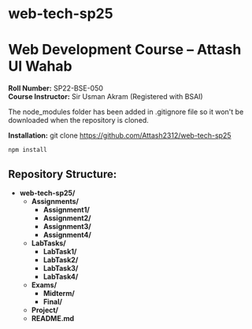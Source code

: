 # web-tech-sp25

# Web Development Course – Attash Ul Wahab

**Roll Number:** SP22-BSE-050  
**Course Instructor:** Sir Usman Akram 
(Registered with BSAI)

The node_modules folder has been added in .gitignore file so it won't be downloaded when the repository is cloned.

**Installation:** 
git clone https://github.com/Attash2312/web-tech-sp25
```
npm install
```

## Repository Structure:

- **web-tech-sp25/**
  - **Assignments/**
    - **Assignment1/**
    - **Assignment2/**
    - **Assignment3/**
    - **Assignment4/**
  - **LabTasks/**
    - **LabTask1/**
    - **LabTask2/**
    - **LabTask3/**
    - **LabTask4/**
  - **Exams/**
    - **Midterm/**
    - **Final/**
  - **Project/**
  - **README.md**